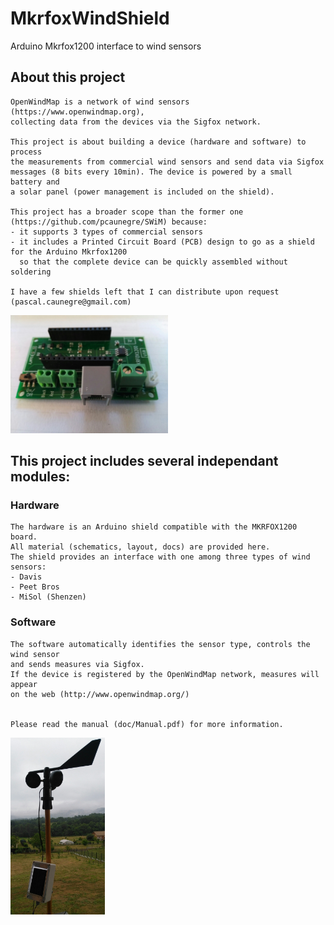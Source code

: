 # MkrfoxWindShield
Arduino Mkrfox1200 interface to wind sensors


## About this project
    OpenWindMap is a network of wind sensors (https://www.openwindmap.org), 
    collecting data from the devices via the Sigfox network.
    
    This project is about building a device (hardware and software) to process 
    the measurements from commercial wind sensors and send data via Sigfox 
    messages (8 bits every 10min). The device is powered by a small battery and
    a solar panel (power management is included on the shield).
    
    This project has a broader scope than the former one (https://github.com/pcaunegre/SWiM) because:
    - it supports 3 types of commercial sensors
    - it includes a Printed Circuit Board (PCB) design to go as a shield for the Arduino Mkrfox1200
      so that the complete device can be quickly assembled without soldering 
    
    I have a few shields left that I can distribute upon request (pascal.caunegre@gmail.com)

<img src="doc/Shield.jpg" width="50%">

## This project includes several independant modules:

### Hardware
    The hardware is an Arduino shield compatible with the MKRFOX1200 board.
    All material (schematics, layout, docs) are provided here.
    The shield provides an interface with one among three types of wind sensors:
    - Davis
    - Peet Bros
    - MiSol (Shenzen)


### Software 
    The software automatically identifies the sensor type, controls the wind sensor 
    and sends measures via Sigfox.
    If the device is registered by the OpenWindMap network, measures will appear 
    on the web (http://www.openwindmap.org/)


    Please read the manual (doc/Manual.pdf) for more information.

<img src="doc/WindSensor.jpg" width="30%">

